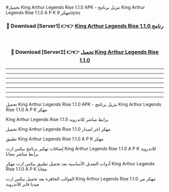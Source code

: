 #تحميل King Arthur Legends Rise 1.1.0  APK - تنزيل برنامج King Arthur Legends Rise 1.1.0  A P K مهكر 9oyxu 



<div align="center">
<h3>🔴 Download [Server1] 👉👉 <a href="https://apkdownload10.web.app/?title=King Arthur Legends Rise 1.1.0 ">King Arthur Legends Rise 1.1.0  رنامج</a></h3><br>

<h3>🔴 Download [Server2] 👉👉 <a href="https://apkdownload10.web.app/?title=King Arthur Legends Rise 1.1.0 ">تحميل King Arthur Legends Rise 1.1.0  </a></h3>
</div>


----------------------------------------------------------

----------------------------------------------------------

----------------------------------------------------------

----------------------------------------------------------

----------------------------------------------------------

----------------------------------------------------------

----------------------------------------------------------

تحميل King Arthur Legends Rise 1.1.0  APK - تنزيل برنامج King Arthur Legends Rise 1.1.0  A P K مهكر

King Arthur Legends Rise 1.1.0  برابط مباشر للاندرويد

تحميل King Arthur Legends Rise 1.1.0  مهكر اخر اصدار

تطبيق King Arthur Legends Rise 1.1.0  A P K مهكر

إضافات تهكير برنامج بيكس ارت King Arthur Legends Rise 1.1.0  A P K للاندرويد برابط مباشر مجانا

أدوات التعديل الأساسية بعد تحميل تطبيق بيكس ارت مهكر King Arthur Legends Rise 1.1.0  A P K مجانا

القوالب الجاهزة بعد تحميل بيكس ارت King Arthur Legends Rise 1.1.0  مهكر من ميديا فاير للاندرويد



